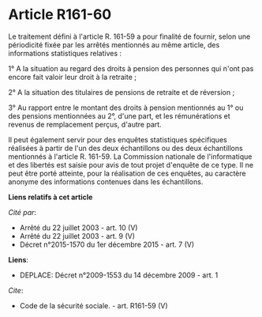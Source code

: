# Article R161-60

Le traitement défini à l'article R. 161-59 a pour finalité de fournir, selon une périodicité fixée par les arrêtés mentionnés
au même article, des informations statistiques relatives : 

1° A la situation au regard des droits à pension des personnes qui n'ont pas encore fait valoir leur droit à la retraite ; 

2° A la situation des titulaires de pensions de retraite et de réversion ; 

3° Au rapport entre le montant des droits à pension mentionnés au 1° ou des pensions mentionnées au 2°, d'une part, et les
rémunérations et revenus de remplacement perçus, d'autre part. 

Il peut également servir pour des enquêtes statistiques spécifiques réalisées à partir de l'un des deux échantillons ou des
deux échantillons mentionnés à l'article R. 161-59. La Commission nationale de l'informatique et des libertés est saisie pour
avis de tout projet d'enquête de ce type. Il ne peut être porté atteinte, pour la réalisation de ces enquêtes, au caractère
anonyme des informations contenues dans les échantillons.

**Liens relatifs à cet article**

_Cité par_:

  - Arrêté du 22 juillet 2003 - art. 10 (V)
  - Arrêté du 22 juillet 2003 - art. 9 (V)
  - Décret n°2015-1570 du 1er décembre 2015 - art. 7 (V)

**Liens**:

  - DEPLACE: Décret n°2009-1553 du 14 décembre 2009 - art. 1

_Cite_:

  - Code de la sécurité sociale. - art. R161-59 (V)
